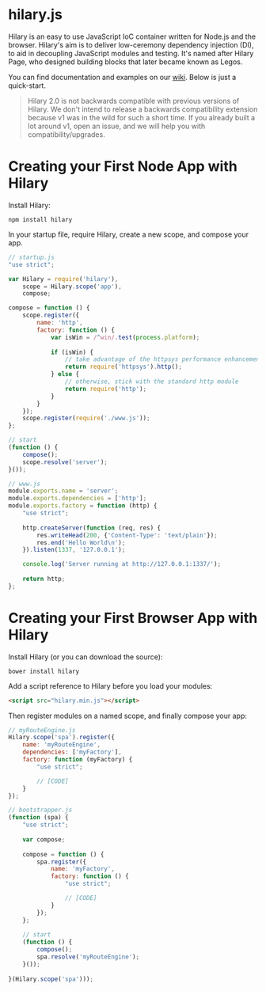hilary.js
========

Hilary is an easy to use JavaScript IoC container written for Node.js and the browser.  Hilary's aim is to deliver low-ceremony dependency injection (DI), to aid in decoupling JavaScript modules and testing.  It's named after Hilary Page, who designed building blocks that later became known as Legos.

You can find documentation and examples on our [wiki](https://github.com/Acatar/hilaryjs/wiki). Below is just a quick-start.

> Hilary 2.0 is not backwards compatible with previous versions of Hilary. We don't intend to release a backwards compatibility extension because v1 was in the wild for such a short time. If you already built a lot around v1, open an issue, and we will help you with compatibility/upgrades.

Creating your First Node App with Hilary
========
Install Hilary:

```
npm install hilary
```

In your startup file, require Hilary, create a new scope, and compose your app.

```JavaScript
// startup.js
"use strict";

var Hilary = require('hilary'),
    scope = Hilary.scope('app'),
    compose;

compose = function () {
    scope.register({
        name: 'http',
        factory: function () {
            var isWin = /^win/.test(process.platform);
            
            if (isWin) {
                // take advantage of the httpsys performance enhancements
                return require('httpsys').http();
            } else {
                // otherwise, stick with the standard http module
                return require('http');
            }
        }
    });
    scope.register(require('./www.js'));
};

// start
(function () {
    compose();
    scope.resolve('server');
}());

```

```JavaScript
// www.js
module.exports.name = 'server';
module.exports.dependencies = ['http'];
module.exports.factory = function (http) {
    "use strict";
    
    http.createServer(function (req, res) {
        res.writeHead(200, {'Content-Type': 'text/plain'});
        res.end('Hello World\n');
    }).listen(1337, '127.0.0.1');

    console.log('Server running at http://127.0.0.1:1337/');
    
    return http;
};
```

Creating your First Browser App with Hilary
========
Install Hilary (or you can download the source):

```
bower install hilary
```

Add a script reference to Hilary before you load your modules:

```HTML
<script src="hilary.min.js"></script>
```

Then register modules on a named scope, and finally compose your app:

```JavaScript
// myRouteEngine.js
Hilary.scope('spa').register({
    name: 'myRouteEngine',
    dependencies: ['myFactory'],
    factory: function (myFactory) {
        "use strict";

        // [CODE]
    }
});
```

```JavaScript
// bootstrapper.js
(function (spa) {
    "use strict";
    
    var compose;
    
    compose = function () {
        spa.register({
            name: 'myFactory',
            factory: function () {
                "use strict";

                // [CODE]
            }
        });
    };
    
    // start
    (function () {
        compose();
        spa.resolve('myRouteEngine');
    }());
    
}(Hilary.scope('spa')));
```
